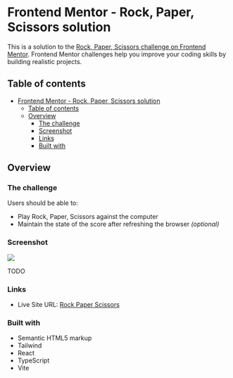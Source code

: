 # Frontend Mentor - Rock, Paper, Scissors solution

This is a solution to the [Rock, Paper, Scissors challenge on Frontend Mentor](https://www.frontendmentor.io/challenges/rock-paper-scissors-game-pTgwgvgH). Frontend Mentor challenges help you improve your coding skills by building realistic projects.

## Table of contents

- [Frontend Mentor - Rock, Paper, Scissors solution](#frontend-mentor---rock-paper-scissors-solution)
  - [Table of contents](#table-of-contents)
  - [Overview](#overview)
    - [The challenge](#the-challenge)
    - [Screenshot](#screenshot)
    - [Links](#links)
    - [Built with](#built-with)

## Overview

### The challenge

Users should be able to:

- Play Rock, Paper, Scissors against the computer
- Maintain the state of the score after refreshing the browser _(optional)_

### Screenshot

![](./screenshot.jpg)

TODO

### Links

- Live Site URL: [Rock Paper Scissors](https://rock-paper-scissors-nine-delta.vercel.app/)

### Built with

- Semantic HTML5 markup
- Tailwind
- React
- TypeScript
- Vite

